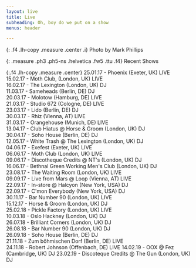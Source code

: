 ```yaml
---
layout: live
title: Live
subheading: Oh, boy do we put on a show
menus: header

---
```

{: .f4 .lh-copy .measure .center .i}
Photo by Mark Phillips

{: .measure .ph3 .ph5-ns .helvetica .fw5 .ttu .f4}
Recent Shows

{:.f4 .lh-copy .measure .center}
25.01.17 - Phoenix (Exeter, UK) LIVE  
15.02.17 - Moth Club, (London, UK) LIVE  
16.02.17 - The Lexington (London, UK) DJ  
11.03.17 - Sameheads (Berlin, DE) DJ  
20.03.17 - Molotow (Hamburg, DE) LIVE  
21.03.17 - Studio 672 (Cologne, DE) LIVE  
23.03.17 - Lido (Berlin, DE) DJ  
30.03.17 - Rhiz (Vienna, AT) LIVE  
31.03.17 - Orangehouse (Munich, DE) LIVE  
13.04.17 - Club Hiatus @ Horse & Groom (London, UK) DJ  
30.04.17 - Soho House (Berlin, DE) DJ  
12.05.17 - White Trash @ The Lexington (London, UK) DJ  
04.06.17 - Exefest (Exeter, UK) LIVE  
06.06.17 - Moth Club (London, UK) LIVE  
09.06.17 - Discotheque Credits @ NT's (London, UK) DJ  
16.06.17 - Bethnal Green Working Men's Club (London, UK) DJ  
23.08.17 - The Waiting Room (London, UK) LIVE  
09.09.17 - Live from Mars @ Loop (Vienna, AT) LIVE  
22.09.17 - In-store @ Halcyon (New York, USA) DJ  
22.09.17 - C'mon Everybody (New York, USA) DJ  
30.11.17 - Bar Number 90 (London, UK) LIVE  
15.12.17 - Horse & Groom (London, UK) DJ  
25.02.18 - Pickle Factory (London, UK) LIVE  
10.03.18 - Oslo Hackney (London, UK) DJ  
26.07.18 - Brilliant Corners (London, UK) DJ  
26.08.18 - Bar Number 90 (London, UK) DJ  
26.09.18 - Soho House (Berlin, DE) DJ  
21.11.18 - Zum böhmischen Dorf (Berlin, DE) LIVE  
24.11.18 - Robert Johnson (Offenbach, DE) LIVE
14.02.19 - OOX @ Fez (Cambridge, UK) DJ
23.02.19 - Discoteque Credits @ The Gun (London, UK) DJ